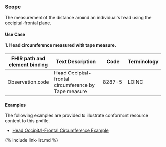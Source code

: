 ### Scope

The measurement of the distance around an individual's head using the occipital-frontal plane.

#### Use Case

<div>
	<h4>1.	Head circumference measured with tape measure.</h4>
	<table class="grid">
		<thead>
			<tr>
			  <th width="20%">FHIR path and element binding</th>
			  <th width="40%">Text Description</th>
			  <th width="20%">Code</th>
			  <th width="20%">Terminology</th>
			</tr>
		</thead>
		<tbody>
			<tr>
			  <td>Observation.code</td>
			  <td>Head Occipital-frontal circumference by Tape measure</td>
			  <td>8287-5</td>
			  <td>LOINC</td>
			</tr>
		</tbody>
	</table>
</div>

#### Examples

The following examples are provided to illustrate conformant resource content to this profile.

- [Head Occipital-Frontal Circumference Example](Observation-headCircumference-example.html)

{% include link-list.md %}
